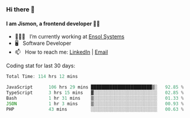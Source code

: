 ### Hi there 👋

#### I am Jismon, a frontend developer 👦🏻

- 🧑🏻‍💻   &nbsp; I’m currently working at <a href='https://www.ensolsystems.com/' target="_blank">Ensol Systems</a>
- 🖥   &nbsp; Software Developer
- 📫   &nbsp; How to reach me: <a href='https://www.linkedin.com/in/jismonthomas/'>LinkedIn</a> | <a href='mailto:hellojismonthomas@gmail.com'>Email</a>

Coding stat for last 30 days:
<!--START_SECTION:waka-->

```javascript
Total Time: 114 hrs 12 mins

JavaScript      106 hrs 29 mins ███████████████████████▒░   92.85 %
TypeScript      3 hrs 15 mins   ▓░░░░░░░░░░░░░░░░░░░░░░░░   02.85 %
Bash            1 hr 31 mins    ▒░░░░░░░░░░░░░░░░░░░░░░░░   01.33 %
JSON            1 hr 3 mins     ▒░░░░░░░░░░░░░░░░░░░░░░░░   00.93 %
PHP             43 mins         ░░░░░░░░░░░░░░░░░░░░░░░░░   00.63 %
```

<!--END_SECTION:waka-->

<!--
**jismonthomas/jismonthomas** is a ✨ _special_ ✨ repository because its `README.md` (this file) appears on your GitHub profile.

Here are some ideas to get you started:

- 🔭 I’m currently working on ...
- 🌱 I’m currently learning ...
- 👯 I’m looking to collaborate on ...
- 🤔 I’m looking for help with ...
- 💬 Ask me about ...
- 📫 How to reach me: ...
- 😄 Pronouns: ...
- ⚡ Fun fact: ...
-->
